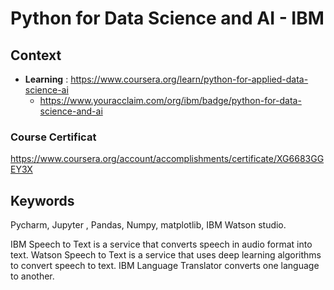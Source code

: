 # Python for Data Science and AI - IBM

## Context

* **Learning** : <https://www.coursera.org/learn/python-for-applied-data-science-ai>
  * <https://www.youracclaim.com/org/ibm/badge/python-for-data-science-and-ai>

### Course Certificat

<https://www.coursera.org/account/accomplishments/certificate/XG6683GGEY3X>

## Keywords

Pycharm, Jupyter , Pandas, Numpy, matplotlib, IBM Watson studio.

IBM Speech to Text is a service that converts speech in audio format into text.
Watson Speech to Text is a service that uses deep learning algorithms to convert speech to text.
IBM Language Translator converts one language to another.
